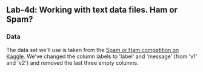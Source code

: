 ## Lab-4d: Working with text data files. Ham or Spam?

### Data
The data set we'll use is taken from the [Spam or Ham competition on Kaggle](https://www.kaggle.com/datasets/uciml/sms-spam-collection-dataset?resource=download). We've changed the column labels to 'label' and 'message' (from 'v1' and 'v2') and removed the last three empty columns.
